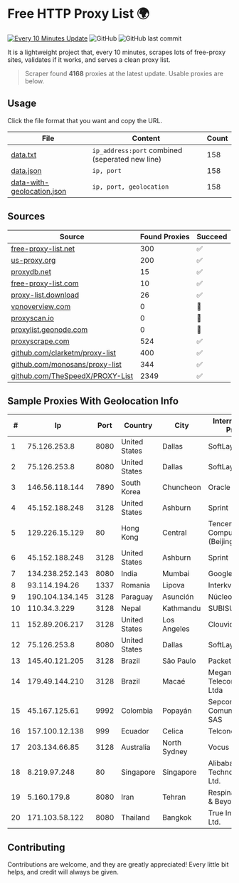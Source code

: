
# Free HTTP Proxy List 🌍

[![Every 10 Minutes Update](https://github.com/mertguvencli/http-proxy-list/actions/workflows/main.yml/badge.svg?branch=main)](https://github.com/mertguvencli/http-proxy-list/actions/workflows/main.yml)
![GitHub](https://img.shields.io/github/license/mertguvencli/http-proxy-list)
![GitHub last commit](https://img.shields.io/github/last-commit/mertguvencli/http-proxy-list)

It is a lightweight project that, every 10 minutes, scrapes lots of free-proxy sites, validates if it works, and serves a clean proxy list.


> Scraper found **4168** proxies at the latest update. Usable proxies are below.

## Usage

Click the file format that you want and copy the URL.


|File|Content|Count|
|----|-------|-----|
|[data.txt](https://raw.githubusercontent.com/mertguvencli/http-proxy-list/main/proxy-list/data.txt)|`ip_address:port` combined (seperated new line)|158|
|[data.json](https://raw.githubusercontent.com/mertguvencli/http-proxy-list/main/proxy-list/data.json)|`ip, port`|158|
|[data-with-geolocation.json](https://raw.githubusercontent.com/mertguvencli/http-proxy-list/main/proxy-list/data-with-geolocation.json)|`ip, port, geolocation`|158|

## Sources

|Source|Found Proxies|Succeed|
|------|-------------|-------|
|[free-proxy-list.net](https://free-proxy-list.net)|300|✅|
|[us-proxy.org](https://www.us-proxy.org)|200|✅|
|[proxydb.net](http://proxydb.net)|15|✅|
|[free-proxy-list.com](https://free-proxy-list.com/?page=&port=&type%5B%5D=http&type%5B%5D=https&up_time=0&search=Search)|10|✅|
|[proxy-list.download](https://www.proxy-list.download/HTTP)|26|✅|
|[vpnoverview.com](https://vpnoverview.com/privacy/anonymous-browsing/free-proxy-servers)|0|🚫|
|[proxyscan.io](https://www.proxyscan.io)|0|🚫|
|[proxylist.geonode.com](https://proxylist.geonode.com/api/proxy-list?limit=300&page=1&sort_by=lastChecked&sort_type=desc&protocols=http,https)|0|🚫|
|[proxyscrape.com](https://api.proxyscrape.com/v2/?request=displayproxies&protocol=http&timeout=10000&country=all&ssl=all&anonymity=all)|524|✅|
|[github.com/clarketm/proxy-list](https://raw.githubusercontent.com/clarketm/proxy-list/master/proxy-list-raw.txt)|400|✅|
|[github.com/monosans/proxy-list](https://raw.githubusercontent.com/monosans/proxy-list/main/proxies/http.txt)|344|✅|
|[github.com/TheSpeedX/PROXY-List](https://raw.githubusercontent.com/TheSpeedX/PROXY-List/master/http.txt)|2349|✅|


## Sample Proxies With Geolocation Info

|#|Ip|Port|Country|City|Internet Service Provider|
|-|--|----|-------|----|-------------------------|
|1|75.126.253.8|8080|United States|Dallas|SoftLayer|
|2|75.126.253.8|8080|United States|Dallas|SoftLayer|
|3|146.56.118.144|7890|South Korea|Chuncheon|Oracle Corporation|
|4|45.152.188.248|3128|United States|Ashburn|Sprint|
|5|129.226.15.129|80|Hong Kong|Central|Tencent Cloud Computing (Beijing) Co|
|6|45.152.188.248|3128|United States|Ashburn|Sprint|
|7|134.238.252.143|8080|India|Mumbai|Google LLC|
|8|93.114.194.26|1337|Romania|Lipova|Interkvm Host SRL|
|9|190.104.134.145|3128|Paraguay|Asunción|Núcleo S.A.|
|10|110.34.3.229|3128|Nepal|Kathmandu|SUBISU C7|
|11|152.89.206.217|3128|United States|Los Angeles|Clouvider Limited|
|12|75.126.253.8|8080|United States|Dallas|SoftLayer|
|13|145.40.121.205|3128|Brazil|São Paulo|Packet Host, Inc.|
|14|179.49.144.210|3128|Brazil|Macaé|Meganet Telecomumicacoes Ltda|
|15|45.167.125.61|9992|Colombia|Popayán|Sepcom Comunicaciones SAS|
|16|157.100.12.138|999|Ecuador|Celica|Telconet S.A|
|17|203.134.66.85|3128|Australia|North Sydney|Vocus PTY LTD|
|18|8.219.97.248|80|Singapore|Singapore|Alibaba (US) Technology Co., Ltd.|
|19|5.160.179.8|8080|Iran|Tehran|Respina Networks & Beyond PJSC|
|20|171.103.58.122|8080|Thailand|Bangkok|True Internet Co., Ltd.|



## Contributing

Contributions are welcome, and they are greatly appreciated! Every
little bit helps, and credit will always be given.


